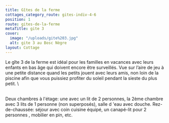 ```yaml
---
title: Gîtes de la ferme
cottages_category_route: gites-indiv-4-6
position: 1
route: gites-de-la-ferme
metaTitle: gite 3
cover:
  image: "/uploads/gite%203.jpg"
  alt: gite 3 au Bosc Nègre
layout: Cottage
---
```


Le gîte 3 de la ferme est idéal pour les familles en vacances avec leurs enfants en bas âge qui doivent encore être surveillés. Vue sur l’aire de jeu à une petite distance quand les petits jouent avec leurs amis, non loin de la piscine afin que vous puissiez profiter du soleil pendant la sieste du plus petit.
\

\
Deux chambres à l'étage: une avec un lit de 2 personnes, la 2ème chambre avec 3 lits de 1 personne (non superposés), salle d 'eau avec douche. Rez-de-chaussée: séjour avec coin cuisine équipé, un canapé-lit pour 2 personnes , mobilier en pin, etc.
